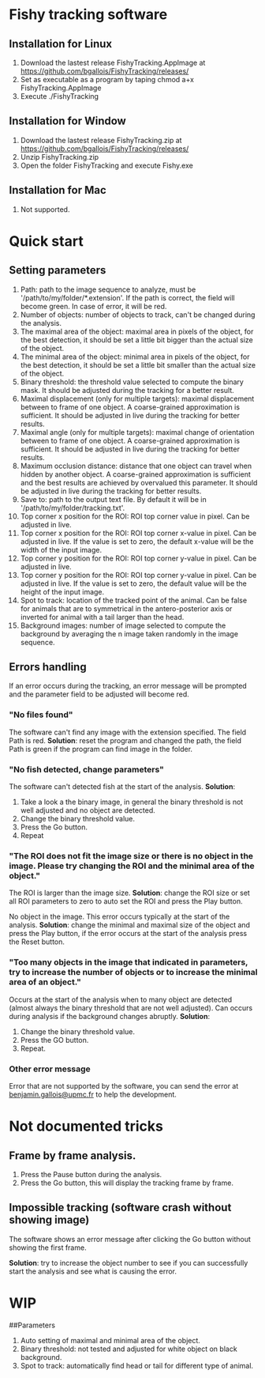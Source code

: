 # Fishy tracking software

## Installation for Linux

1. Download the lastest release FishyTracking.AppImage at https://github.com/bgallois/FishyTracking/releases/
2. Set as executable as a program by taping chmod a+x FishyTracking.AppImage
3. Execute ./FishyTracking

## Installation for Window

1. Download the lastest release FishyTracking.zip at https://github.com/bgallois/FishyTracking/releases/
2. Unzip FishyTracking.zip
3. Open the folder FishyTracking and execute Fishy.exe

## Installation for Mac
1. Not supported.


# Quick start

## Setting parameters

1. Path: path to the image sequence to analyze, must be '/path/to/my/folder/*.extension'. If the path is correct, the field will become green. In case of error, it will be red.
2. Number of objects: number of objects to track, can't be changed during the analysis.
3. The maximal area of the object: maximal area in pixels of the object, for the best detection, it should be set a little bit bigger than the actual size of the object.
4.  The minimal area of the object: minimal area in pixels of the object, for the best detection, it should be set a little bit smaller than the actual size of the object.
5.  Binary threshold: the threshold value selected to compute the binary mask. It should be adjusted during the tracking for a better result.
6.  Maximal displacement (only for multiple targets): maximal displacement between to frame of one object. A coarse-grained approximation is sufficient. It should be adjusted in live during the tracking for better results.
7.  Maximal angle (only for multiple targets): maximal change of orientation between to frame of one object. A coarse-grained approximation is sufficient. It should be adjusted in live during the tracking for better results.
8.  Maximum occlusion distance: distance that one object can travel when hidden by another object. A coarse-grained approximation is sufficient and the best results are achieved by overvalued this parameter. It should be adjusted in live during the tracking for better results.
9.  Save to: path to the output text file. By default it will be in '/path/to/my/folder/tracking.txt'.
10.  Top corner x position for the ROI: ROI top corner value in pixel. Can be adjusted in live.
11.  Top corner x position for the ROI: ROI top corner x-value in pixel. Can be adjusted in live. If the value is set to zero, the default x-value will be the width of the input image.
12.  Top corner y position for the ROI: ROI top corner y-value in pixel. Can be adjusted in live.
12.  Top corner y position for the ROI: ROI top corner y-value in pixel. Can be adjusted in live. If the value is set to zero, the default value will be the height of the input image.
13.  Spot to track: location of the tracked point of the animal. Can be false for animals that are to symmetrical in the antero-posterior axis or inverted for animal with a tail larger than the head.
14.  Background images: number of image selected to compute the background by averaging the n image taken randomly in the image sequence.

## Errors handling

If an error occurs during the tracking, an error message will be prompted and the parameter field to be adjusted will become red.

### "No files found"

The software can't find any image with the extension specified. The field Path is red.
**Solution**: reset the program and changed the path, the field Path is green if the program can find image in the folder.

### "No fish detected, change parameters"

The software can't detected fish at the start of the analysis.
**Solution**: 
1. Take a look a the binary image, in general the binary threshold is not well adjusted and no object are detected.
2. Change the binary threshold value.
3. Press the Go button.
4. Repeat

### "The ROI does not fit the image size or there is no object in the image. Please try changing the ROI and the minimal area of the object."

The ROI is larger than the image size. 
**Solution**: change the ROI size or set all ROI parameters to zero to auto set the ROI and press the Play button.

No object in the image. This error occurs typically at the start of the analysis.
**Solution**: change the minimal and maximal size of the object and press the Play button, if the error occurs at the start of the analysis press the Reset button.

### "Too many objects in the image that indicated in parameters, try to increase the number of objects or to increase the minimal area of an object."

Occurs at the start of the analysis when to many object are detected (almost always the binary threshold that are not well adjusted). Can occurs during analysis if the background changes abruptly.
**Solution**:
1. Change the binary threshold value.
2. Press the GO button.
3. Repeat.

### Other error message

Error that are not supported by the software, you can send the error at benjamin.gallois@upmc.fr to help the development.


# Not documented tricks

## Frame by frame analysis.
1. Press the Pause button during the analysis.
2. Press the Go button, this will display the tracking frame by frame.

## Impossible tracking (software crash without showing image)
The software shows an error message after clicking the Go button without showing the first frame.

**Solution**: try to increase the object number to see if you can successfully start the analysis and see what is causing the error.  




# WIP

##Parameters

1. Auto setting of maximal and minimal area of the object.
2. Binary threshold: not tested and adjusted for white object on black background.
3. Spot to track: automatically find head or tail for different type of animal.

